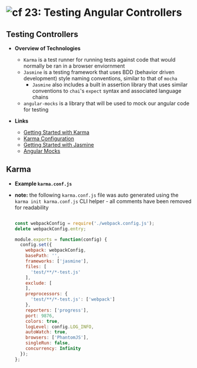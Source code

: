 ![cf](http://i.imgur.com/7v5ASc8.png) 23: Testing Angular Controllers
=====================================

## Testing Controllers
  * **Overview of Technologies**
    * `Karma` is a test runner for running tests against code that would normally be ran in a browser enviornment
    * `Jasmine` is a testing framework that uses BDD (behavior driven development) style naming conventions, similar to that of `mocha`
      * `Jasmine` also includes a built in assertion library that uses similar conventions to `chai`'s `expect` syntax and associated language chains
    * `angular-mocks` is a library that will be used to mock our angular code for testing

  * **Links**
    * [Getting Started with Karma](https://karma-runner.github.io/1.0/intro/how-it-works.html)
    * [Karma Configuration](https://karma-runner.github.io/latest/intro/configuration.html)
    * [Getting Started with Jasmine](https://jasmine.github.io/2.0/introduction.html)
    * [Angular Mocks](https://docs.angularjs.org/api/ngMock#!)

## Karma

  * **Example `karma.conf.js`**
  * **note:** the following `karma.conf.js` file was auto generated using the `karma init karma.conf.js` CLI helper - all comments have been removed for readability

    ``` javascript

    const webpackConfig = require('./webpack.config.js');
    delete webpackConfig.entry;

    module.exports = function(config) {
      config.set({
        webpack: webpackConfig,
        basePath: '',
        frameworks: ['jasmine'],
        files: [
          'test/**/*-test.js'
        ],
        exclude: [
        ],
        preprocessors: {
          'test/**/*-test.js': ['webpack']
        },
        reporters: ['progress'],
        port: 9876,
        colors: true,
        logLevel: config.LOG_INFO,
        autoWatch: true,
        browsers: ['PhantomJS'],
        singleRun: false,
        concurrency: Infinity
      });
    };
    ```
